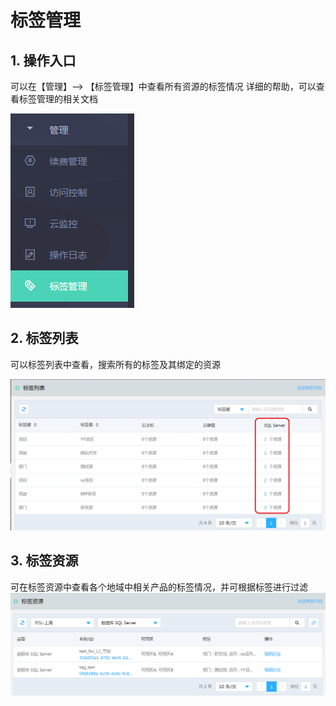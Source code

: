 # 标签管理

## 1. 操作入口
可以在【管理】--> 【标签管理】中查看所有资源的标签情况
详细的帮助，可以查看标签管理的相关文档

![标签管理1](../../../../../image/RDS/Manage-Tag-1.png)

## 2. 标签列表
可以标签列表中查看，搜索所有的标签及其绑定的资源

![标签管理2](../../../../../image/RDS/Manage-Tag-2.png)

## 3. 标签资源
可在标签资源中查看各个地域中相关产品的标签情况，并可根据标签进行过滤
![标签管理3](../../../../../image/RDS/Manage-Tag-3.png)
